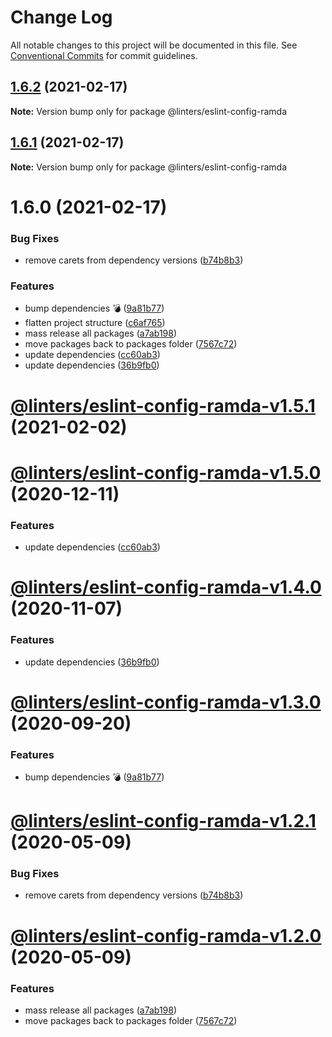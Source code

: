 # Change Log

All notable changes to this project will be documented in this file.
See [Conventional Commits](https://conventionalcommits.org) for commit guidelines.

## [1.6.2](https://github.com/developer239/linters/compare/@linters/eslint-config-ramda@1.6.1...@linters/eslint-config-ramda@1.6.2) (2021-02-17)

**Note:** Version bump only for package @linters/eslint-config-ramda





## [1.6.1](https://github.com/developer239/linters/compare/@linters/eslint-config-ramda@1.6.0...@linters/eslint-config-ramda@1.6.1) (2021-02-17)

**Note:** Version bump only for package @linters/eslint-config-ramda





# 1.6.0 (2021-02-17)


### Bug Fixes

* remove carets from dependency versions ([b74b8b3](https://github.com/developer239/linters/commit/b74b8b3b4c4c2e3afe3c1c9130262844ae515364))


### Features

* bump dependencies 💣 ([9a81b77](https://github.com/developer239/linters/commit/9a81b773be6e80179c959a4672a7e037721bbd5c))
* flatten project structure ([c6af765](https://github.com/developer239/linters/commit/c6af765b1de34223f2703e128c80838f0cb9e0fd))
* mass release all packages ([a7ab198](https://github.com/developer239/linters/commit/a7ab198fe829a1621f9dcb6c4adf04d406331b9e))
* move packages back to packages folder ([7567c72](https://github.com/developer239/linters/commit/7567c72db65a8fbe356e72fe59d8ba2c64e13305))
* update dependencies ([cc60ab3](https://github.com/developer239/linters/commit/cc60ab39ae9454b463be90b60bdc46d3285f51ad))
* update dependencies ([36b9fb0](https://github.com/developer239/linters/commit/36b9fb0e9a51c60a4d527aca9c8e3d5718379b26))





# [@linters/eslint-config-ramda-v1.5.1](https://github.com/developer239/linters/compare/@linters/eslint-config-ramda-v1.5.0...@linters/eslint-config-ramda-v1.5.1) (2021-02-02)

# [@linters/eslint-config-ramda-v1.5.0](https://github.com/developer239/linters/compare/@linters/eslint-config-ramda-v1.4.0...@linters/eslint-config-ramda-v1.5.0) (2020-12-11)


### Features

* update dependencies ([cc60ab3](https://github.com/developer239/linters/commit/cc60ab39ae9454b463be90b60bdc46d3285f51ad))

# [@linters/eslint-config-ramda-v1.4.0](https://github.com/developer239/linters/compare/@linters/eslint-config-ramda-v1.3.0...@linters/eslint-config-ramda-v1.4.0) (2020-11-07)


### Features

* update dependencies ([36b9fb0](https://github.com/developer239/linters/commit/36b9fb0e9a51c60a4d527aca9c8e3d5718379b26))

# [@linters/eslint-config-ramda-v1.3.0](https://github.com/developer239/linters/compare/@linters/eslint-config-ramda-v1.2.1...@linters/eslint-config-ramda-v1.3.0) (2020-09-20)


### Features

* bump dependencies 💣 ([9a81b77](https://github.com/developer239/linters/commit/9a81b773be6e80179c959a4672a7e037721bbd5c))

# [@linters/eslint-config-ramda-v1.2.1](https://github.com/developer239/linters/compare/@linters/eslint-config-ramda-v1.2.0...@linters/eslint-config-ramda-v1.2.1) (2020-05-09)


### Bug Fixes

* remove carets from dependency versions ([b74b8b3](https://github.com/developer239/linters/commit/b74b8b3b4c4c2e3afe3c1c9130262844ae515364))

# [@linters/eslint-config-ramda-v1.2.0](https://github.com/developer239/linters/compare/@linters/eslint-config-ramda-v1.1.0...@linters/eslint-config-ramda-v1.2.0) (2020-05-09)


### Features

* mass release all packages ([a7ab198](https://github.com/developer239/linters/commit/a7ab198fe829a1621f9dcb6c4adf04d406331b9e))
* move packages back to packages folder ([7567c72](https://github.com/developer239/linters/commit/7567c72db65a8fbe356e72fe59d8ba2c64e13305))
